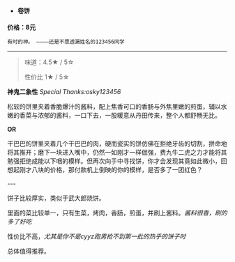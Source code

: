 - #### 卷饼

**价格：8元**

    有时的神。 ————还是不愿透漏姓名的123456同学

---

>味道：4.5&#9733; / 5&#9734;
>
>性价比 1&#9733; / 5&#9734;



**神鬼二象性** *Special Thanks:osky123456* 

松软的饼里夹着香脆爆汁的酱料，配上焦香可口的香肠与外焦里嫩的煎蛋，辅以水嫩的香菜与浓郁的酱料，一口下去，一股暖意从丹田传来，整个人都舒畅无比。

**OR**

干巴巴的饼里夹着几个干巴巴的肉，硬而瓷实的饼仿佛在拒绝牙齿的切割，拼命地将其推开；磨下一块进入嘴中，仍然一如刚才一样倔强，费九牛二虎之力才能将其勉强拒绝成能以下咽的模样。但再次向手中寻找饼，你才会发现其竟如此微小，回想起刚才八块的价格，那付款机上倒映的你的模样，是否多了一团红色？

\---

饼子比较厚实，类似于武大郎烧饼。

里面的菜比较单一，只有生菜，烤肉，香肠，煎蛋，并刷上酱料。*酱料很香，刷的多了好吃*

性价比不高，*尤其是你不是cyyz跑男抢不到第一批的热乎的饼子时*

总体值得推荐。